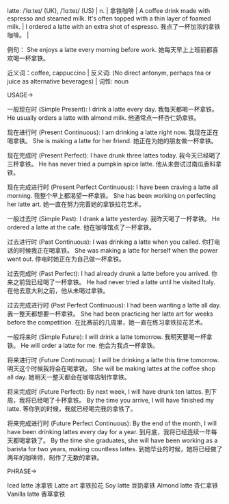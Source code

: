 latte: /ˈlɑːteɪ/ (UK), /ˈlɑːteɪ/ (US) | n. | 拿铁咖啡 | A coffee drink made with espresso and steamed milk.  It's often topped with a thin layer of foamed milk. | I ordered a latte with an extra shot of espresso. 我点了一杯加浓的拿铁咖啡。 |

例句：
She enjoys a latte every morning before work. 她每天早上上班前都喜欢喝一杯拿铁。


近义词：coffee, cappuccino | 反义词: (No direct antonym, perhaps tea or juice as alternative beverages) | 词性: noun


USAGE->

一般现在时 (Simple Present):
I drink a latte every day. 我每天都喝一杯拿铁。
He usually orders a latte with almond milk. 他通常点一杯杏仁奶拿铁。

现在进行时 (Present Continuous):
I am drinking a latte right now. 我现在正在喝拿铁。
She is making a latte for her friend. 她正在为她的朋友做一杯拿铁。

现在完成时 (Present Perfect):
I have drunk three lattes today. 我今天已经喝了三杯拿铁。
He has never tried a pumpkin spice latte. 他从未尝试过南瓜香料拿铁。

现在完成进行时 (Present Perfect Continuous):
I have been craving a latte all morning. 我整个早上都渴望一杯拿铁。
She has been working on perfecting her latte art. 她一直在努力完善她的拿铁拉花艺术。


一般过去时 (Simple Past):
I drank a latte yesterday. 我昨天喝了一杯拿铁。
He ordered a latte at the cafe. 他在咖啡馆点了一杯拿铁。


过去进行时 (Past Continuous):
I was drinking a latte when you called. 你打电话的时候我正在喝拿铁。
She was making a latte for herself when the power went out.  停电时她正在为自己做一杯拿铁。


过去完成时 (Past Perfect):
I had already drunk a latte before you arrived. 你来之前我已经喝了一杯拿铁。
He had never tried a latte until he visited Italy. 在他去意大利之前，他从未喝过拿铁。


过去完成进行时 (Past Perfect Continuous):
I had been wanting a latte all day. 我一整天都想要一杯拿铁。
She had been practicing her latte art for weeks before the competition.  在比赛前的几周里，她一直在练习拿铁拉花艺术。


一般将来时 (Simple Future):
I will drink a latte tomorrow. 我明天要喝一杯拿铁。
He will order a latte for me. 他会为我点一杯拿铁。


将来进行时 (Future Continuous):
I will be drinking a latte this time tomorrow. 明天这个时候我将会在喝拿铁。
She will be making lattes at the coffee shop all day. 她明天一整天都会在咖啡店制作拿铁。


将来完成时 (Future Perfect):
By next week, I will have drunk ten lattes. 到下周，我将已经喝了十杯拿铁。
By the time you arrive, I will have finished my latte. 等你到的时候，我就已经喝完我的拿铁了。


将来完成进行时 (Future Perfect Continuous):
By the end of the month, I will have been drinking lattes every day for a year. 到月底，我将已经连续一年每天都喝拿铁了。
By the time she graduates, she will have been working as a barista for two years, making countless lattes. 到她毕业的时候，她将已经做了两年的咖啡师，制作了无数的拿铁。



PHRASE->

Iced latte 冰拿铁
Latte art 拿铁拉花
Soy latte 豆奶拿铁
Almond latte 杏仁拿铁
Vanilla latte 香草拿铁
